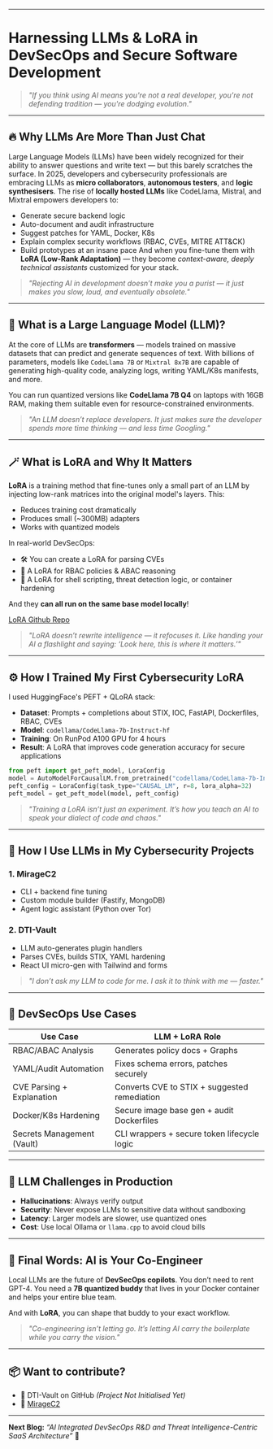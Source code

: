 
---

# Harnessing LLMs & LoRA in DevSecOps and Secure Software Development

> *"If you think using AI means you're not a real developer, you're not defending tradition — you're dodging evolution."*

---

## 🔥 Why LLMs Are More Than Just Chat

Large Language Models (LLMs) have been widely recognized for their ability to answer questions and write text — but this barely scratches the surface. In 2025, developers and cybersecurity professionals are embracing LLMs as **micro collaborators**, **autonomous testers**, and **logic synthesisers**. The rise of **locally hosted LLMs** like CodeLlama, Mistral, and Mixtral empowers developers to:

- Generate secure backend logic  
- Auto-document and audit infrastructure  
- Suggest patches for YAML, Docker, K8s  
- Explain complex security workflows (RBAC, CVEs, MITRE ATT&CK)  
- Build prototypes at an insane pace 
And when you fine-tune them with **LoRA (Low-Rank Adaptation)** — they become *context-aware, deeply technical assistants* customized for your stack.

> *"Rejecting AI in development doesn’t make you a purist — it just makes you slow, loud, and eventually obsolete."*

---

## 🧠 What is a Large Language Model (LLM)?

At the core of LLMs are **transformers** — models trained on massive datasets that can predict and generate sequences of text. With billions of parameters, models like `CodeLlama 7B` or `Mixtral 8x7B` are capable of generating high-quality code, analyzing logs, writing YAML/K8s manifests, and more.

You can run quantized versions like **CodeLlama 7B Q4** on laptops with 16GB RAM, making them suitable even for resource-constrained environments.

> *"An LLM doesn’t replace developers. It just makes sure the developer spends more time thinking — and less time Googling."*

---

## 🪄 What is LoRA and Why It Matters

**LoRA** is a training method that fine-tunes only a small part of an LLM by injecting low-rank matrices into the original model's layers. This:

- Reduces training cost dramatically  
- Produces small (~300MB) adapters  
- Works with quantized models  

In real-world DevSecOps:

- 🛠 You can create a LoRA for parsing CVEs  
- 🔐 A LoRA for RBAC policies & ABAC reasoning  
- 🧪 A LoRA for shell scripting, threat detection logic, or container hardening  

And they **can all run on the same base model locally**!

[LoRA Github Repo](https://github.com/microsoft/LoRA)

> *"LoRA doesn’t rewrite intelligence — it refocuses it. Like handing your AI a flashlight and saying: ‘Look here, this is where it matters.’"*

---

## ⚙️ How I Trained My First Cybersecurity LoRA

I used HuggingFace's PEFT + QLoRA stack:

- **Dataset**: Prompts + completions about STIX, IOC, FastAPI, Dockerfiles, RBAC, CVEs  
- **Model**: `codellama/CodeLlama-7b-Instruct-hf`  
- **Training**: On RunPod A100 GPU for 4 hours  
- **Result**: A LoRA that improves code generation accuracy for secure applications  

```python
from peft import get_peft_model, LoraConfig
model = AutoModelForCausalLM.from_pretrained("codellama/CodeLlama-7b-Instruct-hf")
peft_config = LoraConfig(task_type="CAUSAL_LM", r=8, lora_alpha=32)
peft_model = get_peft_model(model, peft_config)
```

> *"Training a LoRA isn’t just an experiment. It’s how you teach an AI to speak your dialect of code and chaos."*

---

## 🧪 How I Use LLMs in My Cybersecurity Projects

### 1. **MirageC2**
- CLI + backend fine tuning  
- Custom module builder (Fastify, MongoDB)  
- Agent logic assistant (Python over Tor)  

### 2. **DTI-Vault**
- LLM auto-generates plugin handlers  
- Parses CVEs, builds STIX, YAML hardening  
- React UI micro-gen with Tailwind and forms  

> *"I don’t ask my LLM to code for me. I ask it to think with me — faster."*

---

## 🧰 DevSecOps Use Cases

| Use Case                   | LLM + LoRA Role                              |
| -------------------------- | -------------------------------------------- |
| RBAC/ABAC Analysis         | Generates policy docs + Graphs               |
| YAML/Audit Automation      | Fixes schema errors, patches securely        |
| CVE Parsing + Explanation  | Converts CVE to STIX + suggested remediation |
| Docker/K8s Hardening       | Secure image base gen + audit Dockerfiles    |
| Secrets Management (Vault) | CLI wrappers + secure token lifecycle logic  |

---

## 🛑 LLM Challenges in Production

- **Hallucinations**: Always verify output  
- **Security**: Never expose LLMs to sensitive data without sandboxing  
- **Latency**: Larger models are slower, use quantized ones  
- **Cost**: Use local Ollama or `llama.cpp` to avoid cloud bills  

---

## 🔮 Final Words: AI is Your Co-Engineer

Local LLMs are the future of **DevSecOps copilots**. You don’t need to rent GPT-4. You need a **7B quantized buddy** that lives in your Docker container and helps your entire blue team.

And with **LoRA**, you can shape that buddy to your exact workflow.

> *"Co-engineering isn’t letting go. It’s letting AI carry the boilerplate while you carry the vision."*

---

## 📦 Want to contribute?

- 🚧 DTI-Vault on GitHub *(Project Not Initialised Yet)*  
- 🔗 [MirageC2](https://github.com/PardhuSreeRushiVarma20060119/MirageC2-Backend)  

---

**Next Blog:** *“AI Integrated DevSecOps R&D and Threat Intelligence-Centric SaaS Architecture”* 🚀
